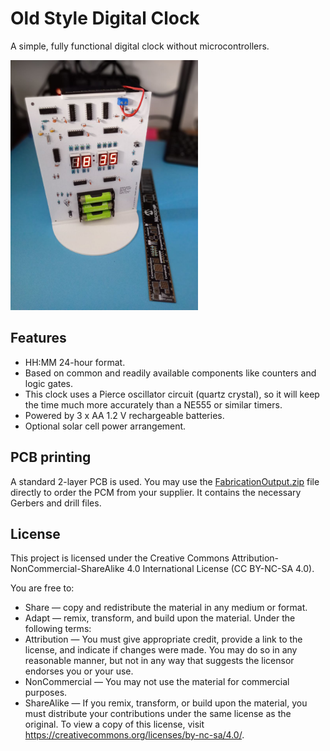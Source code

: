 # Old Style Digital Clock
A simple, fully functional digital clock without microcontrollers.

<img src="https://github.com/decadenza/OldStyleDigitalClock/blob/main/img/TheClock.jpg" alt="The old style digital clock" width="300">

## Features
- HH:MM 24-hour format.
- Based on common and readily available components like counters and logic gates.
- This clock uses a Pierce oscillator circuit (quartz crystal), so it will keep the time much more accurately than a NE555 or similar timers.
- Powered by 3 x AA 1.2 V rechargeable batteries.
- Optional solar cell power arrangement.

## PCB printing
A standard 2-layer PCB is used. You may use the [FabricationOutput.zip](FabricationOutput.zip) file directly to order the PCM from your supplier. It contains the necessary Gerbers and drill files.

## License
This project is licensed under the Creative Commons Attribution-NonCommercial-ShareAlike 4.0 International License (CC BY-NC-SA 4.0).

You are free to:
- Share — copy and redistribute the material in any medium or format.
- Adapt — remix, transform, and build upon the material.
Under the following terms:
- Attribution — You must give appropriate credit, provide a link to the license, and indicate if changes were made. You may do so in any reasonable manner, but not in any way that suggests the licensor endorses you or your use.
- NonCommercial — You may not use the material for commercial purposes.
- ShareAlike — If you remix, transform, or build upon the material, you must distribute your contributions under the same license as the original.
To view a copy of this license, visit https://creativecommons.org/licenses/by-nc-sa/4.0/.
